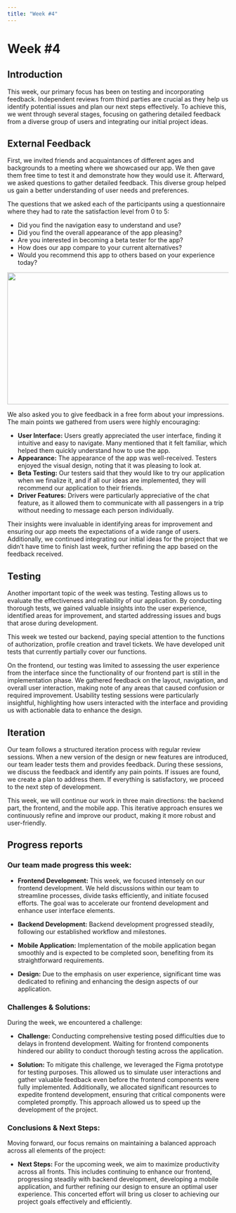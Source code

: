```yaml
---
title: "Week #4"
---
```


# **Week #4**

## **Introduction**

This week, our primary focus has been on testing and incorporating feedback. Independent reviews from third parties are crucial as they help us identify potential issues and plan our next steps effectively. To achieve this, we went through several stages, focusing on gathering detailed feedback from a diverse group of users and integrating our initial project ideas.

## **External Feedback**

First, we invited friends and acquaintances of different ages and backgrounds to a meeting where we showcased our app. We then gave them free time to test it and demonstrate how they would use it. Afterward, we asked questions to gather detailed feedback. This diverse group helped us gain a better understanding of user needs and preferences.

The questions that we asked each of the participants using a questionnaire where they had to rate the satisfaction level from 0 to 5:

- Did you find the navigation easy to understand and use?	
- Did you find the overall appearance of the app pleasing?	
- Are you interested in becoming a beta tester for the app?	
- How does our app compare to your current alternatives?	
- Would you recommend this app to others based on your experience today?	

<div style="text-align: center;">
<img src="/2024/kuda_team/week4/Average Rate of satisfaction.png" width="600" height="300"> 
</div>


We also asked you to give feedback in a free form about your impressions. The main points we gathered from users were highly encouraging:

- **User Interface:** Users greatly appreciated the user interface, finding it intuitive and easy to navigate. Many mentioned that it felt familiar, which helped them quickly understand how to use the app.
- **Appearance:** The appearance of the app was well-received. Testers enjoyed the visual design, noting that it was pleasing to look at.
- **Beta Testing:** Our testers said that they would like to try our application when we finalize it, and if all our ideas are implemented, they will recommend our application to their friends.
- **Driver Features:** Drivers were particularly appreciative of the chat feature, as it allowed them to communicate with all passengers in a trip without needing to message each person individually.

Their insights were invaluable in identifying areas for improvement and ensuring our app meets the expectations of a wide range of users. Additionally, we continued integrating our initial ideas for the project that we didn’t have time to finish last week, further refining the app based on the feedback received.

## **Testing**
Another important topic of the week was testing. Testing allows us to evaluate the effectiveness and reliability of our application. By conducting thorough tests, we gained valuable insights into the user experience, identified areas for improvement, and started addressing issues and bugs that arose during development.

This week we tested our backend, paying special attention to the functions of authorization, profile creation and travel tickets. We have developed unit tests that currently partially cover our functions.

On the frontend, our testing was limited to assessing the user experience from the interface since the functionality of our frontend part is still in the implementation phase. We gathered feedback on the layout, navigation, and overall user interaction, making note of any areas that caused confusion or required improvement. Usability testing sessions were particularly insightful, highlighting how users interacted with the interface and providing us with actionable data to enhance the design.

## **Iteration**
Our team follows a structured iteration process with regular review sessions. When a new version of the design or new features are introduced, our team leader tests them and provides feedback. During these sessions, we discuss the feedback and identify any pain points. If issues are found, we create a plan to address them. If everything is satisfactory, we proceed to the next step of development.

This week, we will continue our work in three main directions: the backend part, the frontend, and the mobile app. This iterative approach ensures we continuously refine and improve our product, making it more robust and user-friendly.

## **Progress reports**  

### Our team made progress this week:

- **Frontend Development:** This week, we focused intensely on our frontend development. We held discussions within our team to streamline processes, divide tasks efficiently, and initiate focused efforts. The goal was to accelerate our frontend development and enhance user interface elements.

- **Backend Development:** Backend development progressed steadily, following our established workflow and milestones.

- **Mobile Application:** Implementation of the mobile application began smoothly and is expected to be completed soon, benefiting from its straightforward requirements.

- **Design:** Due to the emphasis on user experience, significant time was dedicated to refining and enhancing the design aspects of our application.

### Challenges & Solutions:

During the week, we encountered a challenge:

- **Challenge:** Conducting comprehensive testing posed difficulties due to delays in frontend development. Waiting for frontend components hindered our ability to conduct thorough testing across the application.

- **Solution:** To mitigate this challenge, we leveraged the Figma prototype for testing purposes. This allowed us to simulate user interactions and gather valuable feedback even before the frontend components were fully implemented. Additionally, we allocated significant resources to expedite frontend development, ensuring that critical components were completed promptly. This approach allowed us to speed up the development of the project.

### Conclusions & Next Steps:

Moving forward, our focus remains on maintaining a balanced approach across all elements of the project:

- **Next Steps:** For the upcoming week, we aim to maximize productivity across all fronts. This includes continuing to enhance our frontend, progressing steadily with backend development, developing a mobile application, and further refining our design to ensure an optimal user experience. This concerted effort will bring us closer to achieving our project goals effectively and efficiently.